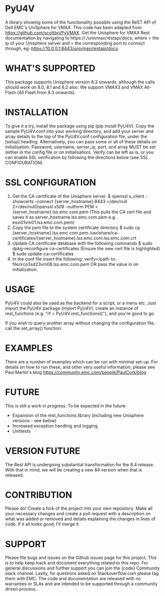 # PyU4V
A library showing some of the functionality possible using the ReST API of Dell EMC's UniSphere for VMAX.
This code has been adapted from https://github.com/scottbri/PyVMAX.
Get the Unisphere for VMAX Rest documentation by navigating to https://<ip-address>:<port-number>/univmax/restapi/docs,
where <ip-address> = the ip of your Unisphere server and <port-number> = the corresponding port to connect through,
eg: https://10.0.0.1:8443/univmax/restapi/docs.

# WHAT'S SUPPORTED
This package supports Unisphere version 8.3 onwards, although the calls *should* work on 8.0, 8.1 and 8.2 also.
We support VMAX3 and VMAX All-Flash (All Flash from 8.3 onwards).

# INSTALLATION
To give it a try, install the package using pip (pip install PyU4V). Copy the sample PyU4V.conf into your working
directory, and add your server and array details to the top of the PyU4V.conf configuration file, under the [setup]
heading. Alternatively, you can pass some or all of these details on initialisation.
Password, username, server_ip, port, and array MUST be set (either in the config file or on initialisation).
Verify can be left as is, or you can enable SSL verification by following the directions below
(see SSL CONFIGURATION).

# SSL CONFIGURATION
1. Get the CA certificate of the Unisphere server.
	$ openssl s_client -showcerts -connect {server_hostname}:8443 </dev/null 2>/dev/null|openssl x509 -outform PEM > {server_hostname}.lss.emc.com.pem
    (This pulls the CA cert file and saves it as server_hostname.lss.emc.com.pem e.g. esxi01vm01.lss.emc.com.pem)
2.	Copy the pem file to the system certificate directory
	$ sudo cp {server_hostname}.lss.emc.com.pem /usr/share/ca-certificates/{server_hostname}.lss.emc.com.lss.emc.com.crt
3. 	Update CA certificate database with the following commands
	$ sudo dpkg-reconfigure ca-certificates (Ensure the new cert file is highlighted)
	$ sudo update-ca-certificates
4. In the conf file insert the following:
   verify=/path-to-file/irco3sd23vm08.lss.emc.com.pem OR pass the value in on initialization.

# USAGE
PyU4V could also be used as the backend for a script, or a menu etc. Just import the PyU4V package (import PyU4V),
create an instance of rest_functions (e.g. "rf = PyU4V.rest_functions()"), and you're good to go.

If you wish to query another array without changing the configuration file, call the set_array() function.

# EXAMPLES
There are a number of examples which can be run with minimal set-up. For details on how to run these,
and other very useful information, please see Paul Martin's blog https://community.emc.com/people/PaulCork/blog

# FUTURE
This is still a work in progress. To be expected in the future:
- Expansion of the rest_functions library (including new Unisphere versions - see below)
- Increased exception handling and logging
- Unittests

# VERSION FUTURE
The Rest API is undergoing substantial transformation for the 8.4 release. With that in mind, we will be creating a
new 84 version when that is released.

# CONTRIBUTION
Please do! Create a fork of the project into your own repository. Make all your necessary changes and create a pull
request with a description on what was added or removed and details explaining the changes in lines of code.
If it all looks good, I'll merge it.

# SUPPORT
Please file bugs and issues on the Github issues page for this project. This is to help keep track and document
everything related to this repo. For general discussions and further support you can join the {code} Community
slack channel. Lastly, for questions asked on Stackoverflow.com please tag them with EMC. The code and
documentation are released with no warranties or SLAs and are intended to be supported through a community driven
process.
